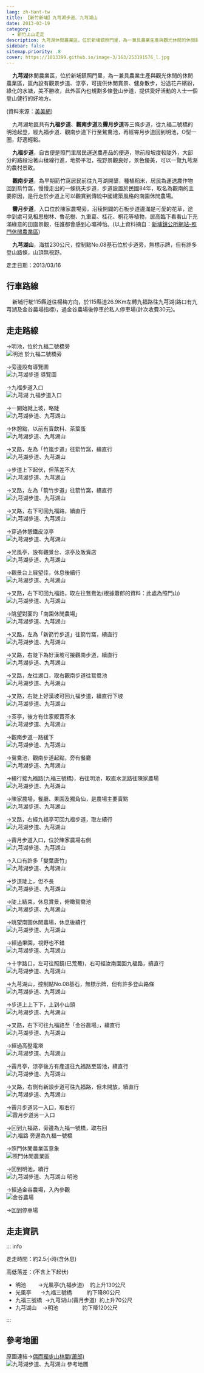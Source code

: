 ```yaml
---
lang: zh-Hant-tw
title: 【新竹新埔】九芎湖步道、九芎湖山
date: 2013-03-19
category: 
  - 新竹上山走走
description: 九芎湖休閒農業區，位於新埔鎮照門里，為一兼具農業生產與觀光休閒的休閒農業區，區內設有觀景步道、涼亭，可提供休閒賞景、健身散步，沿途花卉繽紛，綠化的水塘，美不勝收，此外區內也規劃多條登山步道，提供愛好活動的人士一個登山健行的好地方。
sidebar: false
sitemap.priority: .8
cover: https://1013399.github.io/image-3/163/253191576_l.jpg
---
```


    **九芎湖**休閒農業區，位於新埔鎮照門里，為一兼具農業生產與觀光休閒的休閒農業區，區內設有觀景步道、涼亭，可提供休閒賞景、健身散步，沿途花卉繽紛，綠化的水塘，美不勝收，此外區內也規劃多條登山步道，提供愛好活動的人士一個登山健行的好地方。

(資料來源：[美美網](http://emmm.tw/L3_content.php?L3_id=3436))  

<!-- more -->

    九芎湖地區共有**九福步道**、**觀南步道**及**霽月步道**等三條步道，從九福二號橋的明池起登，經九福步道、觀南步道下行至鴛鴦池，再經霄月步道回到明池，O型一圈，舒適輕鬆。  

    **九福步道**，自古便是照門里居民運送農產品的便道，除前段坡度較陡外，大部分的路段沿著山稜線行進，地勢平坦，視野景觀良好，景色優美，可以一覽九芎湖的農村景致。  

    **觀南步道**，為早期箭竹窩居民前往九芎湖開墾，種植稻米，居民為運送農作物回到箭竹窩，慢慢走出的一條挑夫步道，步道設置於民國84年，取名為觀南的主要原因，是行走於步道上可以觀賞到傳統中國建築風格的南園休閒農場。  

    **霽月步道**，入口位於陳家農場旁，沿稜開闢的石板步道邊滿是可愛的花草，途中到處可見相思樹林、魯花樹、九重葛、桂花、桐花等植物，居高臨下看看山下充滿綠意的田園景觀，任誰都會感到心曠神怡。(以上資料摘自：[新埔鎮公所網站-照門休閒農業區](http://www.sp.gov.tw/ch/05tourism/tou_02a_list.asp?cate_id=48))  

    **九芎湖山**，海拔230公尺，控制點No.08基石位於步道旁，無標示牌，但有許多登山路條，山頂無視野。

走走日期：2013/03/16

## 行車路線  
    新埔行駛115縣道往楊梅方向，於115縣道26.9Km左轉九福路往九芎湖(路口有九芎湖及金谷農場指標)，過金谷農場後停車於私人停車場(計次收費30元)。

## 走走路線
→明池，位於九福二號橋旁  
![明池 於九福二號橋旁](https://1013399.github.io/image-3/163/253191486_l.jpg)

→旁邊設有導覽圖  
![九芎湖步道 導覽圖](https://1013399.github.io/image-3/163/253191468_l.jpg)

→九福步道入口  
![九芎湖 九福步道入口](https://1013399.github.io/image-3/163/253191488_l.jpg)

→一開始就上坡，略陡  
![九芎湖步道、九芎湖山](https://1013399.github.io/image-3/163/253191491_l.jpg)

→休憩點，以前有賣飲料、茶葉蛋  
![九芎湖步道、九芎湖山](https://1013399.github.io/image-3/163/253191495_l.jpg)

→叉路，左為「竹嵐步道」往箭竹窩，續直行  
![九芎湖步道、九芎湖山](https://1013399.github.io/image-3/163/253191499_l.jpg)

→步道上下起伏，但落差不大  
![九芎湖步道、九芎湖山](https://1013399.github.io/image-3/163/253191508_l.jpg)

→叉路，左為「箭竹步道」往箭竹窩，續直行  
![九芎湖步道、九芎湖山](https://1013399.github.io/image-3/163/253191510_l.jpg)

→叉路，右下可回九福路，續直行  
![九芎湖步道、九芎湖山](https://1013399.github.io/image-3/163/253191516_l.jpg)

→穿過休憩鐵皮涼亭  
![九芎湖步道、九芎湖山](https://1013399.github.io/image-3/163/253191518_l.jpg)

→光風亭，設有觀景台、涼亭及販賣店  
![九芎湖步道、九芎湖山](https://1013399.github.io/image-3/163/253191519_l.jpg)

→觀景台上展望佳，休息後續行  
![九芎湖步道、九芎湖山](https://1013399.github.io/image-3/163/253191521_l.jpg)

→叉路，右下可回九福路，取左往鴛鴦池(根據蕭郎的資料：此處為照門山)  
![九芎湖步道、九芎湖山](https://1013399.github.io/image-3/163/253191523_l.jpg)

→眺望對面的「南園休閒農場」  
![九芎湖步道、九芎湖山](https://1013399.github.io/image-3/163/253191526_l.jpg)

→叉路，左為「新箭竹步道」往箭竹窩，續直行  
![九芎湖步道、九芎湖山](https://1013399.github.io/image-3/163/253191532_l.jpg)

→叉路，右陡下為好漢坡可接觀南步道，續直行  
![九芎湖步道、九芎湖山](https://1013399.github.io/image-3/163/253191537_l.jpg)

→叉路，左往湖口，取右觀南步道往鴛鴦池  
![九芎湖步道、九芎湖山](https://1013399.github.io/image-3/163/253191544_l.jpg)

→叉路，右陡上好漢坡可回九福步道，續直行下坡  
![九芎湖步道、九芎湖山](https://1013399.github.io/image-3/163/253191554_l.jpg)

→茶亭，後方有住家販賣茶水  
![九芎湖步道、九芎湖山](https://1013399.github.io/image-3/163/253191559_l.jpg)

→觀南步道一路緩下  
![九芎湖步道、九芎湖山](https://1013399.github.io/image-3/163/253191563_l.jpg)

→鴛鴦池，觀南步道起點，旁有餐廳  
![九芎湖步道、九芎湖山](https://1013399.github.io/image-3/163/253191565_l.jpg)

→續行接九福路(九福三號橋)，右往明池，取直水泥路往陳家農場  
![九芎湖步道、九芎湖山](https://1013399.github.io/image-3/163/253191569_l.jpg)

→陳家農場，餐廳、果園及獨角仙，是農場主要賣點  
![九芎湖步道、九芎湖山](https://1013399.github.io/image-3/163/253191576_l.jpg)

→叉路，右經九福亭可回九福步道，取左續行  
![九芎湖步道、九芎湖山](https://1013399.github.io/image-3/163/253191579_l.jpg)

→霽月步道入口，位於陳家農場右側  
![九芎湖步道、九芎湖山](https://1013399.github.io/image-3/163/253191585_l.jpg)

→入口有許多「變葉唐竹」  
![九芎湖步道、九芎湖山](https://1013399.github.io/image-3/163/253191595_l.jpg)

→步道陡上，但不長  
![九芎湖步道、九芎湖山](https://1013399.github.io/image-3/163/253191592_l.jpg)

→陡上結束，休息賞景，俯瞰鴛鴦池  
![九芎湖步道、九芎湖山](https://1013399.github.io/image-3/163/253191598_l.jpg)

→眺望南園休閒農場，休息後續行  
![九芎湖步道、九芎湖山](https://1013399.github.io/image-3/163/253191601_l.jpg)

→經過果園，視野也不錯  
![九芎湖步道、九芎湖山](https://1013399.github.io/image-3/163/253191603_l.jpg)

→十字路口，左可往照鏡(已荒蕪)，右可經汝南園回九福路，續直行  
![九芎湖步道、九芎湖山](https://1013399.github.io/image-3/163/253191605_l.jpg)

→九芎湖山，控制點No.08基石，無標示牌，但有許多登山路條  
![九芎湖步道、九芎湖山](https://1013399.github.io/image-3/163/253193185_l.jpg)

→步道上上下下，上到小山頭  
![九芎湖步道、九芎湖山](https://1013399.github.io/image-3/163/253191611_l.jpg)

→叉路，右下可往九福路至「金谷農場」，續直行  
![九芎湖步道、九芎湖山](https://1013399.github.io/image-3/163/253191614_l.jpg)

→經過高壓電塔  
![九芎湖步道、九芎湖山](https://1013399.github.io/image-3/163/253191620_l.jpg)

→霽月亭，涼亭後方有產道往九福路至碧池，續直行  
![九芎湖步道、九芎湖山](https://1013399.github.io/image-3/163/253191621_l.jpg)

→叉路，右側有新設步道可往九福路，但未開放，續直行  
![九芎湖步道、九芎湖山](https://1013399.github.io/image-3/163/253191625_l.jpg)

→霽月步道另一入口，取右行  
![霽月步道另一入口](https://1013399.github.io/image-3/163/253191628_l.jpg)

→回到九福路，旁邊為九福一號橋，取右回  
![九福路 旁邊為九福一號橋](https://1013399.github.io/image-3/163/253191631_l.jpg)

→照門休閒農業區意象  
![照門休閒農業區](https://1013399.github.io/image-3/163/253191636_l.jpg)

→回到明池，續行  
![九芎湖步道、九芎湖山 明池](https://1013399.github.io/image-3/163/253191641_l.jpg)

→經過金谷農場，入內參觀  
![金谷農場](https://1013399.github.io/image-3/163/253191643_l.jpg)

→回到停車場

## 走走資訊

::: info

走走時間：約2.5小時(含休息)

高低落差：(不含上下起伏)  
- 明池        →光風亭(九福步道)    約上升130公尺  
- 光風亭      →九福三號橋          約下降80公尺  
- 九福三號橋  →九芎湖山(霽月步道)  約上升70公尺  
- 九芎湖山    →明池                約下降120公尺

:::

## 參考地圖
原圖連結→[偶而獨步山林間(蕭郎)](http://www.yougoipay.com/kenny/w700/index.htm)  
![九芎湖步道、九芎湖山 參考地圖](https://1013399.github.io/image-3/163/253193218_l.jpg)